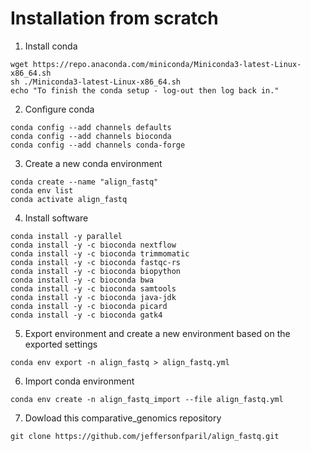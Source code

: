# Installation from scratch

1. Install conda
```shell
wget https://repo.anaconda.com/miniconda/Miniconda3-latest-Linux-x86_64.sh
sh ./Miniconda3-latest-Linux-x86_64.sh
echo "To finish the conda setup - log-out then log back in."
```
2. Configure conda
```shell
conda config --add channels defaults
conda config --add channels bioconda
conda config --add channels conda-forge
```

3. Create a new conda environment
```shell
conda create --name "align_fastq"
conda env list
conda activate align_fastq
```

4. Install software
```shell
conda install -y parallel
conda install -y -c bioconda nextflow
conda install -y -c bioconda trimmomatic
conda install -y -c bioconda fastqc-rs
conda install -y -c bioconda biopython
conda install -y -c bioconda bwa
conda install -y -c bioconda samtools
conda install -y -c bioconda java-jdk
conda install -y -c bioconda picard
conda install -y -c bioconda gatk4

```

5. Export environment and create a new environment based on the exported settings
```shell
conda env export -n align_fastq > align_fastq.yml
```

6. Import conda environment
```shell
conda env create -n align_fastq_import --file align_fastq.yml
```

7. Dowload this comparative_genomics repository
```shell
git clone https://github.com/jeffersonfparil/align_fastq.git
```